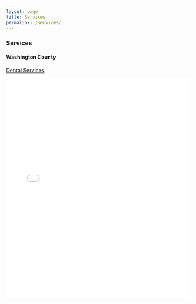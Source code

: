 ```yaml
---
layout: page
title: Services
permalink: /services/
---
```


### Services

#### Washington County


[Dental Services](https://github.com/psibir/nwa-resources/blob/2eb7d8a97861b13aa73724611fd6f0226ed3c51c)

<embed src="_downloads/Dental-Medical-Prescriptions-11.9.22.pdf" type="application/pdf" width="100%" height="600px" />


